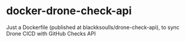 # docker-drone-check-api
Just a Dockerfile (published at blackksoulls/drone-check-api), to sync Drone CICD with GitHub Checks API
